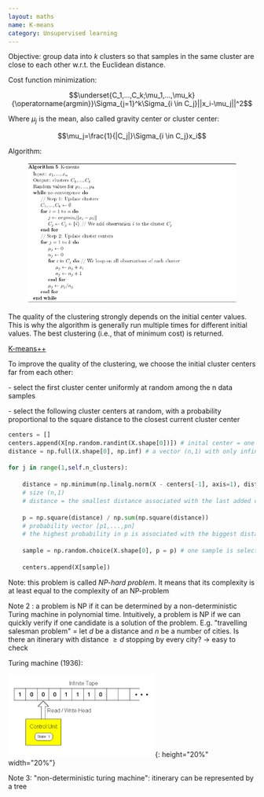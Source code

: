 ```yaml
---
layout: maths
name: K-means
category: Unsupervised learning
---
```


Objective: group data into $k$ clusters so that samples in the same
cluster are close to each other w.r.t. the Euclidean distance.

Cost function minimization:

$$\underset{C_1,...,C_k;\mu_1,...,\mu_k}{\operatorname{argmin}}\Sigma_{j=1}^k\Sigma_{i \in C_j}||x_i-\mu_j||^2$$

Where $\mu_j$ is the mean, also called gravity center or cluster center:

$$\mu_j=\frac{1}{|C_j|}\Sigma_{i \in C_j}x_i$$

Algorithm:

<figure>
    <img src="/assets/img/k-means-algo.png">
</figure>

The quality of the clustering strongly depends on the initial center
values. This is why the algorithm is generally run multiple times for
different initial values. The best clustering (i.e., that of minimum
cost) is returned.

<ins>K-means++</ins>

To improve the quality of the clustering, we choose the initial cluster
centers far from each other:

\- select the first cluster center uniformly at random among the n data
samples

\- select the following cluster centers at random, with a probability
proportional to the square distance to the closest current cluster
center

```python
centers = []
centers.append(X[np.random.randint(X.shape[0])]) # inital center = one random sample
distance = np.full(X.shape[0], np.inf) # a vector (n,1) with only infinity terms

for j in range(1,self.n_clusters):

    distance = np.minimum(np.linalg.norm(X - centers[-1], axis=1), distance) 
    # size (n,1)
    # distance = the smallest distance associated with the last added center

    p = np.square(distance) / np.sum(np.square(distance)) 
    # probability vector [p1,...,pn]
    # the highest probability in p is associated with the biggest distance w.r.t the last added center

    sample = np.random.choice(X.shape[0], p = p) # one sample is selected according to probabilities

    centers.append(X[sample])
```

Note: this problem is called *NP-hard problem*. It means that its
complexity is at least equal to the complexity of an
NP-problem

Note 2 : a problem is NP if it can be determined by a
non-deterministic Turing machine in polynomial time. Intuitively, a
problem is NP if we can quickly verify if one candidate is a solution of
the problem. E.g. \"travelling salesman problem\" = let $d$ be a
distance and $n$ be a number of cities. Is there an itinerary with
distance $\ge d$ stopping by every city? -> easy to check

Turing machine (1936):

![image](/assets/img/turingmachine.png){: height="20%" width="20%"}

Note 3: "non-deterministic turing machine": itinerary can be represented by a
tree

